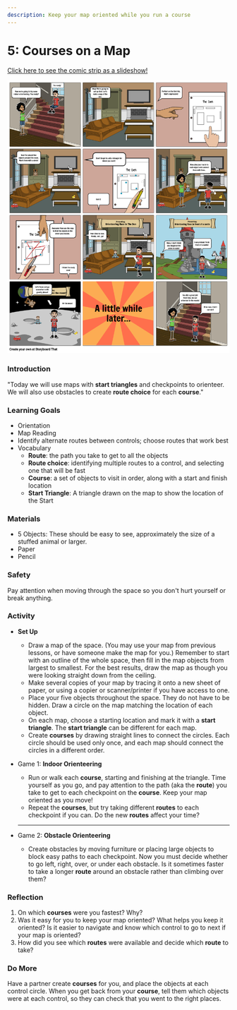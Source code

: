 ```yaml
---
description: Keep your map oriented while you run a course
---
```


# 5: Courses on a Map

[Click here to see the comic strip as a slideshow!](https://docs.google.com/presentation/d/e/2PACX-1vTn6C3J-dCwibEtSeZrKcGcIG6Ui\_6w1LmjptZ8uq52iU6kqHipxmobQ88tlRHXKlwLaay5yVBFIF5m/pub?start=false\&loop=false\&delayms=10000\&slide=id.p1)

![](<../../.gitbook/assets/lesson-5--indoor-courses-highres (1) (1).png>)

### Introduction

"Today we will use maps with **start triangles** and checkpoints to orienteer. We will also use obstacles to create **route choice** for each **course**."

### Learning Goals

* Orientation
* Map Reading
* Identify alternate routes between controls; choose routes that work best
* Vocabulary
  * **Route**: the path you take to get to all the objects
  * **Route choice**: identifying multiple routes to a control, and selecting one that will be fast
  * **Course**: a set of objects to visit in order, along with a start and finish location
  * **Start Triangle**: A triangle drawn on the map to show the location of the Start

### **Materials**

* 5 Objects: These should be easy to see, approximately the size of a stuffed animal or larger.
* Paper
* Pencil

### Safety

Pay attention when moving through the space so you don't hurt yourself or break anything.

### Activity

*   **Set Up**

    * Draw a map of the space. (You may use your map from previous lessons, or have someone make the map for you.) Remember to start with an outline of the whole space, then fill in the map objects from largest to smallest. For the best results, draw the map as though you were looking straight down from the ceiling.&#x20;
    * Make several copies of your map by tracing it onto a new sheet of paper, or using a copier or scanner/printer if you have access to one.
    * Place your five objects throughout the space. They do not have to be hidden. Draw a circle on the map matching the location of each object.&#x20;
    * On each map, choose a starting location and mark it with a **start triangle**. The **start triangle** can be different for each map.
    * Create **courses** by drawing straight lines to connect the circles. Each circle should be used only once, and each map should connect the circles in a different order.


*   Game 1: **Indoor Orienteering**

    * Run or walk each **course**, starting and finishing at the triangle. Time yourself as you go, and pay attention to the path (aka the **route**) you take to get to each checkpoint on the **course**. Keep your map oriented as you move!
    * Repeat the **courses**, but try taking different **routes** to each checkpoint if you can. Do the new **routes** affect your time?

    ****
* Game 2: **Obstacle Orienteering**
  * Create obstacles by moving furniture or placing large objects to block easy paths to each checkpoint. Now you must decide whether to go left, right, over, or under each obstacle. Is it sometimes faster to take a longer **route** around an obstacle rather than climbing over them?

### Reflection

1. On which **courses** were you fastest? Why?
2. Was it easy for you to keep your map oriented? What helps you keep it oriented? Is it easier to navigate and know which control to go to next if your map is oriented?
3. How did you see which **routes** were available and decide which **route** to take?

### Do More

Have a partner create **courses** for you, and place the objects at each control circle. When you get back from your **course**, tell them which objects were at each control, so they can check that you went to the right places.
